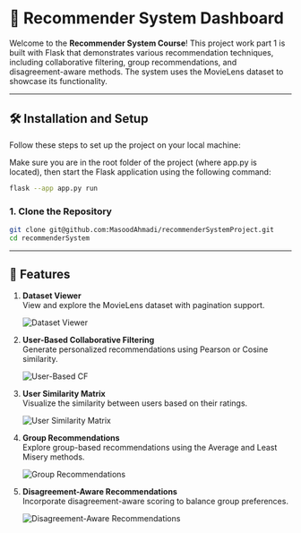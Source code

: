 # 🎥 Recommender System Dashboard

Welcome to the **Recommender System Course**! This project work part 1 is built with Flask that demonstrates various recommendation techniques, including collaborative filtering, group recommendations, and disagreement-aware methods. The system uses the MovieLens dataset to showcase its functionality.

---

## 🛠️ Installation and Setup

Follow these steps to set up the project on your local machine:

Make sure you are in the root folder of the project (where app.py is located), then start the Flask application using the following command:

```bash
flask --app app.py run
```

### 1. Clone the Repository

```bash
git clone git@github.com:MasoodAhmadi/recommenderSystemProject.git
cd recommenderSystem
```
---

## 🌟 Features

1. **Dataset Viewer**  
   View and explore the MovieLens dataset with pagination support.

   ![Dataset Viewer](./app/images/A.png)

2. **User-Based Collaborative Filtering**  
   Generate personalized recommendations using Pearson or Cosine similarity.

   ![User-Based CF](./app/images//BC.png)

3. **User Similarity Matrix**  
   Visualize the similarity between users based on their ratings.

   ![User Similarity Matrix](./app/images//D.png)

4. **Group Recommendations**  
   Explore group-based recommendations using the Average and Least Misery methods.

   ![Group Recommendations](./app/images//E.png)

5. **Disagreement-Aware Recommendations**  
   Incorporate disagreement-aware scoring to balance group preferences.

   ![Disagreement-Aware Recommendations](./app/images//F.png)

